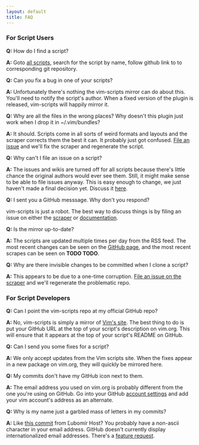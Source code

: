 ```yaml
---
layout: default
title: FAQ
---
```



### For Script Users
**Q:** How do I find a script?

**A:** Goto [all scripts](/vim/scripts.html),
search for the script by name,
follow github link to to corresponding git repository.

**Q:** Can you fix a bug in one of your scripts?

**A:** Unfortunately there's nothing the vim-scripts mirror can
do about this.  You'll need to notify the script's author.  When
a fixed version of the plugin is released, vim-scripts will
happily mirror it.


**Q:** Why are all the files in the wrong places?
Why doesn't this plugin just work when I drop it in ~/.vim/bundles?

**A:** It should.  Scripts come in all sorts of weird formats and layouts
and the scraper corrects them the best it can.  It probably just got confused.
<a href="http://github.com/vim-scripts/vim-scraper/issues">File an issue</a>
and we'll fix the scraper and regenerate the script.


**Q:** Why can't I file an issue on a script?

**A:** The issues and wikis are turned off for all scripts because
there's little chance the original authors would ever see them.
Still, it might make sense to be able to file issues anyway.
This is easy enough to change, we just haven't made a final decision yet.
Discuss it [here](http://github.com/vim-scripts/vim-scraper/issues/issue/2).


**Q:** I sent you a GitHub messsage.  Why don't you respond?

vim-scripts is just a robot.  The best way to discuss things
is by filing an issue on either the
<a href="http://github.com/vim-scripts/vim-scraper/issues">scraper</a> or
<a href="http://github.com/vim-scripts/vim-scripts.github.com/issues">documentation</a>.


**Q:** Is the mirror up-to-date?

**A:** The scripts are updated multiple times per day from the
RSS feed.  The most recent changes can be seen on the
<a href="http://github.com/vim-scripts">GitHub page</a>,
and the most recent scrapes can be seen on **TODO TODO**.


**Q:** Why are there invisible changes to be committed when I clone a script?

**A:** This appears to be due to a one-time corruption.
<a href="http://github.com/vim-scripts/vim-scraper/issues">File an issue on the scraper</a>
and we'll regenerate the problematic repo.


### For Script Developers

**Q:** Can I point the vim-scripts repo at my official GitHub repo?<br/>

**A:** No, vim-scripts is simply a mirror of <a href="http://www.vim.org/scripts/index.php">Vim's site</a>.
The best thing to do is put your GitHub URL at the top of your script's
description on vim.org.  This will ensure that it appears at the top
of your script's README on GitHub.


**Q:** Can I send you some fixes for a script?

**A:** We only accept updates from the Vim scripts site.  When the fixes
appear in a new package on vim.org, they will quickly be mirrored here.


**Q:** My commits don't have my GitHub icon next to them.

**A:** The email address you used on vim.org is probably different
from the one you're using on GitHub.  Go into your GitHub [account settings](https://github.com/account)
and add your vim account's address as an alternate.


**Q:** Why is my name just a garbled mass of letters in my commits?

**A:** Like [this commit](http://github.com/vim-scripts/update_vim/commit/4c3e52b0c6c42a30ac58fd7121fb01e42e66e0b6)
from Ľubomír Host?
You probably have a non-ascii character in your email address.
GitHub doesn't currently display internationalized email addresses.
There's a [feature request](http://support.github.com/discussions/suggestions/192-github-should-decode-names-in-international-email-addresses).

